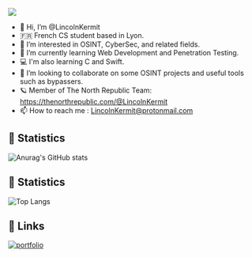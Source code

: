 ![](https://komarev.com/ghpvc/?username=LincolnKermit&color=blue)

- 👋 Hi, I’m @LincolnKermit
- 🇫🇷 French CS student based in Lyon.
- 👀 I’m interested in OSINT, CyberSec, and related fields.
- 🌱 I’m currently learning Web Development and Penetration Testing.
- 💻 I'm also learning C and Swift.
- 💞️ I’m looking to collaborate on some OSINT projects and useful tools such as bypassers.
- 🪐 Member of The North Republic Team: https://thenorthrepublic.com/@LincolnKermit
- 📫 How to reach me : LincolnKermit@protonmail.com



## 🔗 Statistics
![Anurag's GitHub stats](https://github-readme-stats.vercel.app/api?username=LincolnKermit&theme=shadow_green&show_icons=true)

## 🔗 Statistics
![Top Langs](https://github-readme-stats.vercel.app/api/top-langs/?username=lincolnkermit&hide_progress=true)

## 🔗 Links
[![portfolio](https://img.shields.io/badge/my_portfolio-000?style=for-the-badge&logo=ko-fi&logoColor=white)](https://thenorthrepublic.com/@lincolnkermit)










